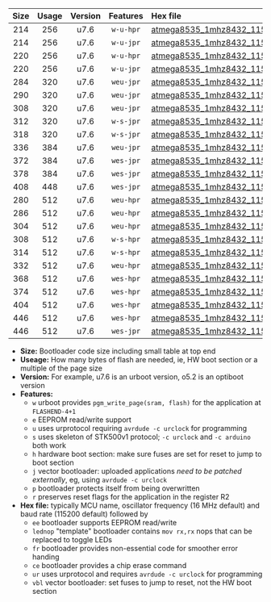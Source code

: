 |Size|Usage|Version|Features|Hex file|
|:-:|:-:|:-:|:-:|:--|
|214|256|u7.6|`w-u-hpr`|[atmega8535_1mhz8432_115200bps_ur.hex](https://raw.githubusercontent.com/stefanrueger/urboot/main/atmega8535_1mhz8432_115200bps_ur.hex)|
|214|256|u7.6|`w-u-jpr`|[atmega8535_1mhz8432_115200bps_ur_vbl.hex](https://raw.githubusercontent.com/stefanrueger/urboot/main/atmega8535_1mhz8432_115200bps_ur_vbl.hex)|
|220|256|u7.6|`w-u-hpr`|[atmega8535_1mhz8432_115200bps_lednop_ur.hex](https://raw.githubusercontent.com/stefanrueger/urboot/main/atmega8535_1mhz8432_115200bps_lednop_ur.hex)|
|220|256|u7.6|`w-u-jpr`|[atmega8535_1mhz8432_115200bps_lednop_ur_vbl.hex](https://raw.githubusercontent.com/stefanrueger/urboot/main/atmega8535_1mhz8432_115200bps_lednop_ur_vbl.hex)|
|284|320|u7.6|`weu-jpr`|[atmega8535_1mhz8432_115200bps_ee_ur_vbl.hex](https://raw.githubusercontent.com/stefanrueger/urboot/main/atmega8535_1mhz8432_115200bps_ee_ur_vbl.hex)|
|290|320|u7.6|`weu-jpr`|[atmega8535_1mhz8432_115200bps_ee_lednop_ur_vbl.hex](https://raw.githubusercontent.com/stefanrueger/urboot/main/atmega8535_1mhz8432_115200bps_ee_lednop_ur_vbl.hex)|
|308|320|u7.6|`weu-jpr`|[atmega8535_1mhz8432_115200bps_ee_lednop_fr_ur_vbl.hex](https://raw.githubusercontent.com/stefanrueger/urboot/main/atmega8535_1mhz8432_115200bps_ee_lednop_fr_ur_vbl.hex)|
|312|320|u7.6|`w-s-jpr`|[atmega8535_1mhz8432_115200bps_vbl.hex](https://raw.githubusercontent.com/stefanrueger/urboot/main/atmega8535_1mhz8432_115200bps_vbl.hex)|
|318|320|u7.6|`w-s-jpr`|[atmega8535_1mhz8432_115200bps_lednop_vbl.hex](https://raw.githubusercontent.com/stefanrueger/urboot/main/atmega8535_1mhz8432_115200bps_lednop_vbl.hex)|
|336|384|u7.6|`weu-jpr`|[atmega8535_1mhz8432_115200bps_ee_lednop_fr_ce_ur_vbl.hex](https://raw.githubusercontent.com/stefanrueger/urboot/main/atmega8535_1mhz8432_115200bps_ee_lednop_fr_ce_ur_vbl.hex)|
|372|384|u7.6|`wes-jpr`|[atmega8535_1mhz8432_115200bps_ee_vbl.hex](https://raw.githubusercontent.com/stefanrueger/urboot/main/atmega8535_1mhz8432_115200bps_ee_vbl.hex)|
|378|384|u7.6|`wes-jpr`|[atmega8535_1mhz8432_115200bps_ee_lednop_vbl.hex](https://raw.githubusercontent.com/stefanrueger/urboot/main/atmega8535_1mhz8432_115200bps_ee_lednop_vbl.hex)|
|408|448|u7.6|`wes-jpr`|[atmega8535_1mhz8432_115200bps_ee_lednop_fr_vbl.hex](https://raw.githubusercontent.com/stefanrueger/urboot/main/atmega8535_1mhz8432_115200bps_ee_lednop_fr_vbl.hex)|
|280|512|u7.6|`weu-hpr`|[atmega8535_1mhz8432_115200bps_ee_ur.hex](https://raw.githubusercontent.com/stefanrueger/urboot/main/atmega8535_1mhz8432_115200bps_ee_ur.hex)|
|286|512|u7.6|`weu-hpr`|[atmega8535_1mhz8432_115200bps_ee_lednop_ur.hex](https://raw.githubusercontent.com/stefanrueger/urboot/main/atmega8535_1mhz8432_115200bps_ee_lednop_ur.hex)|
|304|512|u7.6|`weu-hpr`|[atmega8535_1mhz8432_115200bps_ee_lednop_fr_ur.hex](https://raw.githubusercontent.com/stefanrueger/urboot/main/atmega8535_1mhz8432_115200bps_ee_lednop_fr_ur.hex)|
|308|512|u7.6|`w-s-hpr`|[atmega8535_1mhz8432_115200bps.hex](https://raw.githubusercontent.com/stefanrueger/urboot/main/atmega8535_1mhz8432_115200bps.hex)|
|314|512|u7.6|`w-s-hpr`|[atmega8535_1mhz8432_115200bps_lednop.hex](https://raw.githubusercontent.com/stefanrueger/urboot/main/atmega8535_1mhz8432_115200bps_lednop.hex)|
|332|512|u7.6|`weu-hpr`|[atmega8535_1mhz8432_115200bps_ee_lednop_fr_ce_ur.hex](https://raw.githubusercontent.com/stefanrueger/urboot/main/atmega8535_1mhz8432_115200bps_ee_lednop_fr_ce_ur.hex)|
|368|512|u7.6|`wes-hpr`|[atmega8535_1mhz8432_115200bps_ee.hex](https://raw.githubusercontent.com/stefanrueger/urboot/main/atmega8535_1mhz8432_115200bps_ee.hex)|
|374|512|u7.6|`wes-hpr`|[atmega8535_1mhz8432_115200bps_ee_lednop.hex](https://raw.githubusercontent.com/stefanrueger/urboot/main/atmega8535_1mhz8432_115200bps_ee_lednop.hex)|
|404|512|u7.6|`wes-hpr`|[atmega8535_1mhz8432_115200bps_ee_lednop_fr.hex](https://raw.githubusercontent.com/stefanrueger/urboot/main/atmega8535_1mhz8432_115200bps_ee_lednop_fr.hex)|
|446|512|u7.6|`wes-hpr`|[atmega8535_1mhz8432_115200bps_ee_lednop_fr_ce.hex](https://raw.githubusercontent.com/stefanrueger/urboot/main/atmega8535_1mhz8432_115200bps_ee_lednop_fr_ce.hex)|
|446|512|u7.6|`wes-jpr`|[atmega8535_1mhz8432_115200bps_ee_lednop_fr_ce_vbl.hex](https://raw.githubusercontent.com/stefanrueger/urboot/main/atmega8535_1mhz8432_115200bps_ee_lednop_fr_ce_vbl.hex)|

- **Size:** Bootloader code size including small table at top end
- **Useage:** How many bytes of flash are needed, ie, HW boot section or a multiple of the page size
- **Version:** For example, u7.6 is an urboot version, o5.2 is an optiboot version
- **Features:**
  + `w` urboot provides `pgm_write_page(sram, flash)` for the application at `FLASHEND-4+1`
  + `e` EEPROM read/write support
  + `u` uses urprotocol requiring `avrdude -c urclock` for programming
  + `s` uses skeleton of STK500v1 protocol; `-c urclock` and `-c arduino` both work
  + `h` hardware boot section: make sure fuses are set for reset to jump to boot section
  + `j` vector bootloader: uploaded applications *need to be patched externally*, eg, using `avrdude -c urclock`
  + `p` bootloader protects itself from being overwritten
  + `r` preserves reset flags for the application in the register R2
- **Hex file:** typically MCU name, oscillator frequency (16 MHz default) and baud rate (115200 default) followed by
  + `ee` bootloader supports EEPROM read/write
  + `lednop` "template" bootloader contains `mov rx,rx` nops that can be replaced to toggle LEDs
  + `fr` bootloader provides non-essential code for smoother error handing
  + `ce` bootloader provides a chip erase command
  + `ur` uses urprotocol and requires `avrdude -c urclock` for programming
  + `vbl` vector bootloader: set fuses to jump to reset, not the HW boot section
